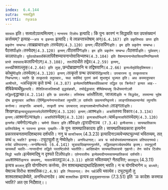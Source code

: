 ```yaml
---
index:  6.4.144
sutra:  नस्तद्धिते
vritti:  nyasa
---
```


`सात्वतः` इति। सत्वतोऽपत्यमित्यण्। `नान्तस्य टिलोपः` इत्यादि। किं पुनः कारणं न सिद्ध्यति यत उपसंख्यानं कर्त्तव्यम्? इत्याह--`अत्र य इन्नन्ताः` इत्यादि। ये त्वन्नन्तास्तेषाम् अन्` (6.4.167) इति प्रकृतिभावः प्राप्त इति प्रकृतेन सम्बन्धः। `साब्रह्मचारः` इति। `तस्येदम्` (4.3.120) इत्यण्। `पीठसर्पिणः` इति। इम इति प्रकृतेन सम्बन्धः। `पैठसर्पाः` इति। `तस्येदम्` (4.3.120) इत्यण्। `पीठसर्पिणः` इति। इम इति प्रकृतेन सम्बन्धः। `पैठसर्पाः` इति। पूर्ववदण्। `कालापाः` इति। पूर्ववत्प्रोक्तार्थे `कलापिवैशम्यायनान्तेवासिभ्यश्च` (4.3.104) इति वैशम्पायनान्तेवासित्वाण्णिनिप्रत्यये प्राप्ते तदपवादः `कलापिनोऽण्` (4.3.108), ततः `तदधीते तद्वेव` (4.2.59) इत्यण्, तस्य `प्रोक्ताल्लुक्` (4.2.64) इति लुक्, `छन्दोब्राह्मणानि च तद्विषयाणि` (4.2.66) इत्यध्येतृवेदितृविषयता। `कोथुमाः` इति। `तस्येदम्` (4.3.120) इत्यण्। `तत्कृतो ग्रन्थ उपचारात्` इत्यादि। उपचारस्य तु तत्कृतत्वात्र निबन्धनम्। भवति हि तत्कृतत्वे तदुपचारः, यथा सर्वमिदं पुराणं कर्म शुभाशुभं भुज्यत इति। अथ कस्मादुपचार आश्रीयते, न `अधिकृत्य कृते ग्रन्थे` (4.3.87) इत्येवमादिशैषिकार्थविवक्षायां तद्धित एव क्रियेत? इत्यत आह--`शैषिकेष्वर्थेषु` इत्यादि। तैतिलिजाजलिशब्दौ वृद्धसंज्ञकौ, तयोर्वृद्धत्वात् शैषिकेष्वथषु विधीयमानोऽसौ तद्धितः `वृद्धाच्छः` (4.2.114) इति छः प्रसज्येत। तस्मिंश्च सति `तैतिलाः, जाजलाः` इति न सिद्ध्येत्, तस्मान्मा भूदेष दोष इत्युपचार आश्रितः। `एवम्` इत्यनेनान्तरोक्तां व्युत्पतिं्त दर्शयति छप्रत्ययनिवृत्तये। लाङ्गलिशब्दस्याप्येवं व्युत्पत्तिः कर्त्तव्या। लाङ्गलिः आचार्यः, तत्कृती ग्रन्थ उपचारात् लाङ्गलशब्देनाभिधीयते। `लाङ्गलाः` इति। `शिखण्डाः` इत्याद्युदाहरणत्रयेऽपि `तस्येदम्` (4.3.120) इत्यण्।
`आश्मः` इति। अत्रापि `तस्य विकारः` (4.3.134) इत्यण्। `आश्मनोऽन्यत्र` इति। अत्रापि `तस्येदम्` (4.3.120) इत्यत्रार्थाभिधाने। `चार्मः` इत्यत्रापि `तस्येदम्` (4.3.120) इत्यणेव।
`चर्मणोऽन्यः` इति। चर्मणो विकार इति। `शौवः` इति। `द्वारादीनाञ्च` (7.3.4) इत्यैजागमः।
सायम्प्रातिकायः प्रातिपदिकेषु न पठ्यन्त इत्यतः पृच्छति--`के पुनः सामम्प्रातिकादयः इति। सायम्प्रातिकप्रकारा इत्यनेन प्रकारवचनतामादिशब्दस्य दर्शयति।
ननु च `सायञ्चिरम्` (4.3.23) इत्यादिनाऽव्ययेभ्यष्ट्युल्भ्यां भवितव्यम्, तत् कथं `ञ् भवति? इत्याह--`ट्युट्युलौ तु नेष्येते` इति। अनभिधानात्। अत्र च सर्वत्रोपसंक्यानशब्दस्य प्रतिपादनमर्थः। तत्रेदं प्रतिपादनम्--मन्त्रेष्वित्यादेः (6.4.141) सूत्रादादिग्रहणमनुवर्त्तते, तद्धितग्रहणञ्चेदमर्थमेव कृतम्। तदनुवृत्तौ चायमर्थो भवति--नान्तादीनां तद्धिते परतष्टिलोपो भवतीति। आदिशब्देन सायम्प्रातिकादयो गृह्यन्ते। तेन सर्वत्र टिलोपः सिद्धो भवति। `इत्येवमादिषु न दृश्यते टिलोपः` इति। एतेनारातीयः इत्येवमादीनामसायम्प्प्रातिकत्वं दर्शयति। अथ `शाश्वतः` इत्यत्र कथमण्, यावता `कालट्ठञ` (4.3.11) इति `ञा भवितव्यम्? नैतदस्ति; `कालट्ठञ्` (4.3.11) इत्यत्र `कालात्` इति योगविभागः कर्त्तव्यः, तेन शश्वच्छब्दाद्यथादिहितमण् भवति। न च योगविभागेन `ञ् बाध्यते; `येषाञ्च विरोधः शाश्वतिकः` (2.4.9) इति निपातनात्। तेन पक्षे `ञपि भवत्येव। ट्युट्युलौ तु शाश्वतशब्दान्नेष्येते, अनभिधानादेव। अथ `शाश्वतिकः` इत्यत्र `इसुसुक्तान्तात्कः` (7.3.51) इति `ञः कादेशः कस्मान्न भवति? अत एव निर्देशात्।।

